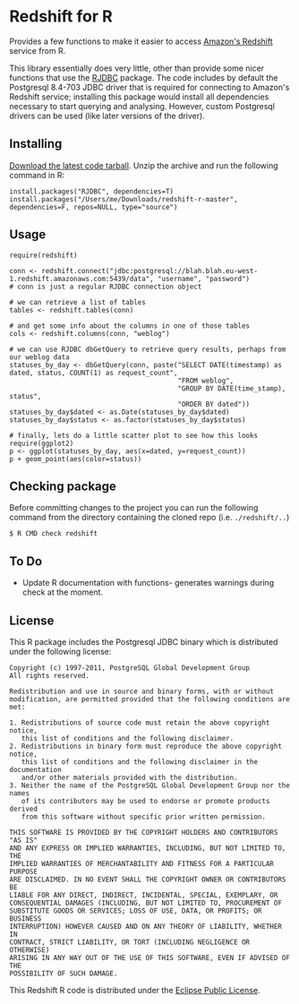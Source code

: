 # Redshift for R

Provides a few functions to make it easier to access [Amazon's Redshift](http://aws.amazon.com/redshift/) service from R.

This library essentially does very little, other than provide some nicer functions that use the [RJDBC](http://www.rforge.net/RJDBC/index.html) package. The code includes by default the Postgresql 8.4-703 JDBC driver that is required for connecting to Amazon's Redshift service; installing this package would install all dependencies necessary to start querying and analysing. However, custom Postgresql drivers can be used (like later versions of the driver).

## Installing

[Download the latest code tarball](https://github.com/pingles/redshift-r/archive/master.zip). Unzip the archive and run the following command in R:

    install.packages("RJDBC", dependencies=T)
    install.packages("/Users/me/Downloads/redshift-r-master", dependencies=F, repos=NULL, type="source")

## Usage
    require(redshift)
    
    conn <- redshift.connect("jdbc:postgresql://blah.blah.eu-west-1.redshift.amazonaws.com:5439/data", "username", "password")
    # conn is just a regular RJDBC connection object

    # we can retrieve a list of tables
    tables <- redshift.tables(conn)

    # and get some info about the columns in one of those tables
    cols <- redshift.columns(conn, "weblog")

    # we can use RJDBC dbGetQuery to retrieve query results, perhaps from our weblog data
    statuses_by_day <- dbGetQuery(conn, paste("SELECT DATE(timestamp) as dated, status, COUNT(1) as request_count",
                                              "FROM weblog",
                                              "GROUP BY DATE(time_stamp), status",
                                              "ORDER BY dated"))
    statuses_by_day$dated <- as.Date(statuses_by_day$dated)
    statuses_by_day$status <- as.factor(statuses_by_day$status)

    # finally, lets do a little scatter plot to see how this looks
    require(ggplot2)
    p <- ggplot(statuses_by_day, aes(x=dated, y=request_count))
    p + geom_point(aes(color=status))

## Checking package

Before committing changes to the project you can run the following command from the directory containing the cloned repo (i.e. `./redshift/..`)

    $ R CMD check redshift

## To Do

* Update R documentation with functions- generates warnings during check at the moment.

## License

This R package includes the Postgresql JDBC binary which is distributed under the following license:

    Copyright (c) 1997-2011, PostgreSQL Global Development Group
    All rights reserved.

    Redistribution and use in source and binary forms, with or without
    modification, are permitted provided that the following conditions are met:

    1. Redistributions of source code must retain the above copyright notice,
       this list of conditions and the following disclaimer.
    2. Redistributions in binary form must reproduce the above copyright notice,
       this list of conditions and the following disclaimer in the documentation
       and/or other materials provided with the distribution.
    3. Neither the name of the PostgreSQL Global Development Group nor the names
       of its contributors may be used to endorse or promote products derived
       from this software without specific prior written permission.

    THIS SOFTWARE IS PROVIDED BY THE COPYRIGHT HOLDERS AND CONTRIBUTORS "AS IS"
    AND ANY EXPRESS OR IMPLIED WARRANTIES, INCLUDING, BUT NOT LIMITED TO, THE
    IMPLIED WARRANTIES OF MERCHANTABILITY AND FITNESS FOR A PARTICULAR PURPOSE
    ARE DISCLAIMED. IN NO EVENT SHALL THE COPYRIGHT OWNER OR CONTRIBUTORS BE
    LIABLE FOR ANY DIRECT, INDIRECT, INCIDENTAL, SPECIAL, EXEMPLARY, OR
    CONSEQUENTIAL DAMAGES (INCLUDING, BUT NOT LIMITED TO, PROCUREMENT OF
    SUBSTITUTE GOODS OR SERVICES; LOSS OF USE, DATA, OR PROFITS; OR BUSINESS
    INTERRUPTION) HOWEVER CAUSED AND ON ANY THEORY OF LIABILITY, WHETHER IN
    CONTRACT, STRICT LIABILITY, OR TORT (INCLUDING NEGLIGENCE OR OTHERWISE)
    ARISING IN ANY WAY OUT OF THE USE OF THIS SOFTWARE, EVEN IF ADVISED OF THE
    POSSIBILITY OF SUCH DAMAGE.

This Redshift R code is distributed under the [Eclipse Public License](http://www.eclipse.org/legal/epl-v10.html).
